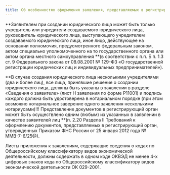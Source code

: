 ```yaml
---
title: Об особенностях оформления заявления, представляемых в регистрирующий орган  для гос. регистрации 
--- 
```

**Заявителем при создании юридического лица может быть только учредитель или учредители создаваемого юридического лица, руководитель юридического лица, выступающего учредителем создаваемого юридического лица, иное лицо, действующее на основании полномочия, предусмотренного федеральным законом, актом специально уполномоченного на то государственного органа или актом органа местного самоуправления **(в соответствии с п.п. Б п. 1.3 ст. 9 Федерального закона от 08.08.2001 № 129-ФЗ &laquo;О государственной регистрации юридических лиц и индивидуальных предпринимателей&raquo;).
 

**В случае создания юридического лица несколькими учредителями (два и более лиц), все лица, принявшие решение о создании юридического лица, должны быть указаны в заявлении в разделе &laquo;Сведения о заявителе&raquo; (лист Н заявления по форме Р11001) и подпись каждого должна быть удостоверена в нотариальном порядке (при этом возможно нотариальное заверение одного заявления несколькими нотариусами)!!! Представление документов в регистрирующий орган может быть осуществлено одним (любым) из указанных в заявлении в качестве заявителей лиц **(п. 2.20 Раздела II Требований к оформлению документов, представляемых в регистрирующий орган, утвержденных Приказом ФНС России от 25 января 2012 года № ММВ-7-6/25@).

 

Листы приложения к заявлениям, содержащие сведения о кодах по Общероссийскому классификатору видов экономической деятельности, должны содержать в одном коде ОКВЭД не  менее  4-х  цифровых  знаков  кода  по  Общероссийскому классификатору видов экономической деятельности ОК 029-2001.
 